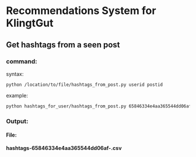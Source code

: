 # Recommendations System for KlingtGut
## Get hashtags from a seen post
### command:

syntax: 
```
python /location/to/file/hashtags_from_post.py userid postid
```

example: 
```bash
python hashtags_for_user/hashtags_from_post.py 65846334e4aa365544dd06af 65b111bdd0ba272101646dad
```

### Output:
#### File:
**hashtags-65846334e4aa365544dd06af-.csv**
